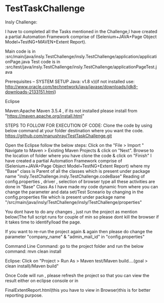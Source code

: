# TestTaskChallenge

Insly Challenge:

I have to completed all the  Tasks mentioned in the Challenge,I have created a partial Automation Framework comprise of (Selenium+JAVA+Page Object Model+TestNG+MAVEN+Extent Report).

Main code is in :src/main/java/insly.TestChallenge/insly.TestChallenge/application/applicationPage.java
Test code is in :src/test/java/insly.TestChallenge/insly.TestChallenge/applicationPageTest.java

Prerequisites – SYSTEM SETUP
Java: v1.8 v)(if not installed use: http://www.oracle.com/technetwork/java/javase/downloads/jdk8-downloads-2133151.html)

Eclipse

Maven:Apache Maven 3.5.4 , if its not installed please install from "https://maven.apache.org/install.html"

STEPS TO FOLLOW FOR EXECUTION OF CODE:
Clone the code by using below command at your folder destination where you want the code.
https://github.com/manushray/TestTaskChallenge.git

Open the Eclipse follow the below steps:
Click on the "File > Import " Navigate to Maven > Existing Maven Projects & click on "Next". Browse to the location of folder where you have clone the code & click on "Finish" I have created a partial Automation Framework comprise of (Selenium+JAVA+Page Object Model+TestNG+Extent Report) where my "Base" class is Parent of all the classes which is present under package name "insly.TestChallenge.insly.TestChallenge.codeBase" Reading of config.properties , driver , selection of browser type all these activities are done in "Base" Class As I have made my code dynamic from where you can change the parameter and data set/Test Scneario by changing in the config.properties file which is present under package name "/src/main/java/insly/TestChallenge/insly/TestChallenge/properties"

You dont have to do any changes , just run the project as mention below(The full script runs for couple of min so please dont kill the browser if it takes time to identify/load the page.

If you want to re-run the project again & again then please do change the parameter "company_name" & "admin_mail_id" in "config.properties" 

Command Line Command:
go to the project folder and run the below command: 
mvn clean install

Eclipse:
Click on "Project > Run As > Maven test/Maven build....(goal > clean install)/Maven build"

Once Code will run , please refresh the project so that you can view the result either on eclipse console or in

FinalExtentReport.html(this you have to view in Browser)this is for better reporting purpose.
